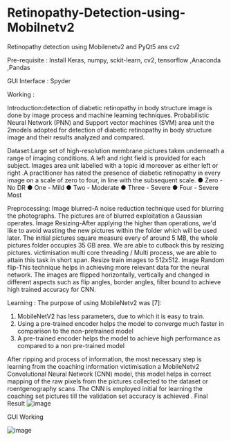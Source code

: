 # Retinopathy-Detection-using-Mobilnetv2
Retinopathy detection using Mobilenetv2 and PyQt5 ans cv2

Pre-requisite :
Install Keras, numpy, sckit-learn, cv2, tensorflow ,Anaconda ,Pandas

GUI Interface :
Spyder 

Working :

Introduction:detection of diabetic retinopathy in body structure image is done by image process and machine learning techniques. Probabilistic Neural Network (PNN) and Support vector machines (SVM) area unit the 2models adopted for detection of diabetic retinopathy in body structure image and their results analyzed and compared.

Dataset:Large set of high-resolution membrane pictures taken underneath a range of imaging conditions. A left and right field is provided for each subject. Images area unit labelled with a topic id moreover as either left or right .A practitioner has rated the presence of diabetic retinopathy in every image on a scale of zero to four, in line with the subsequent scale.
● Zero - No DR
● One - Mild
● Two - Moderate
● Three - Severe
● Four - Severe Most

Preprocessing:
 Image blurred-A noise reduction technique used for blurring the photographs. The pictures are of blurred exploitation a Gaussian operates. 
 Image Resizing-After applying the higher than operations, we'd like to avoid wasting the new pictures within the folder which will be used later. The initial pictures square measure every of around 5 MB, the whole pictures folder occupies 35 GB area. We are able to cutback this by resizing pictures. victimisation multi core threading / Multi process, we are able to attain this task in short span. Resize train images to 512x512.
Image Random flip-This technique helps in achieving more relevant data for the neural network. The images are flipped horizontally, vertically and changed in different aspects such as flip angles, border angles, filter bound to achieve high trained accuracy for CNN.

Learning :
The purpose of using MobileNetv2 was [7]:
1. MobileNetV2 has less parameters, due to which it is easy
to train.
2. Using a pre-trained encoder helps the model to
converge much faster in comparison to the non-pretrained
model
3. A pre-trained encoder helps the model to achieve high
performance as compared to a non pre-trained model

After ripping and process of information, the most necessary step is learning from the coaching information victimisation a MobileNetv2 Convolutional Neural Network (CNN) model, this model helps in correct
mapping of the raw pixels from the pictures collected to the dataset or roentgenography scans .The CNN is employed initial for learning the coaching set pictures till the validation set accuracy is achieved .
Final Result 
![image](https://github.com/user-attachments/assets/dae19bfd-bbf4-4265-8504-91ea483ad06f)



GUI Working 




![image](https://github.com/user-attachments/assets/8db3db70-c6ef-4ba0-8bc4-40f8d584c14d)






